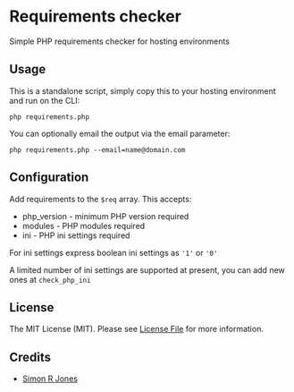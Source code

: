 # Requirements checker

Simple PHP requirements checker for hosting environments

## Usage

This is a standalone script, simply copy this to your hosting environment and run on the CLI:

```
php requirements.php
```

You can optionally email the output via the email parameter:

```
php requirements.php --email=name@domain.com
```

## Configuration

Add requirements to the `$req` array. This accepts:

* php_version - minimum PHP version required
* modules - PHP modules required
* ini - PHP ini settings required

For ini settings express boolean ini settings as `'1'` or `'0'`

A limited number of ini settings are supported at present, you can add new ones at `check_php_ini`

## License

The MIT License (MIT). Please see [License File](LICENSE.md) for more information.

## Credits

- [Simon R Jones](https://github.com/simonrjones)
